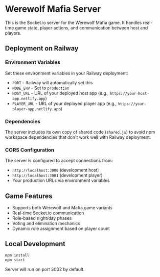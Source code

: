 # Werewolf Mafia Server

This is the Socket.io server for the Werewolf Mafia game. It handles real-time game state, player actions, and communication between host and players.

## Deployment on Railway

### Environment Variables

Set these environment variables in your Railway deployment:

- `PORT` - Railway will automatically set this
- `NODE_ENV` - Set to `production`
- `HOST_URL` - URL of your deployed host app (e.g., `https://your-host-app.netlify.app`)
- `PLAYER_URL` - URL of your deployed player app (e.g., `https://your-player-app.netlify.app`)

### Dependencies

The server includes its own copy of shared code (`shared.js`) to avoid npm workspace dependencies that don't work well with Railway deployment.

### CORS Configuration

The server is configured to accept connections from:
- `http://localhost:3000` (development host)
- `http://localhost:3001` (development player)
- Your production URLs via environment variables

## Game Features

- Supports both Werewolf and Mafia game variants
- Real-time Socket.io communication
- Role-based night/day phases
- Voting and elimination mechanics
- Dynamic role assignment based on player count

## Local Development

```bash
npm install
npm start
```

Server will run on port 3002 by default. 